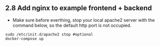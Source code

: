 ## 2.8 Add nginx to example frontend + backend

- Make sure before everthing, stop your local apache2 server with the command below, so the default http port is not occupied.

```shell
sudo /etc/init.d/apache2 stop #optional
docker-compose up
```
